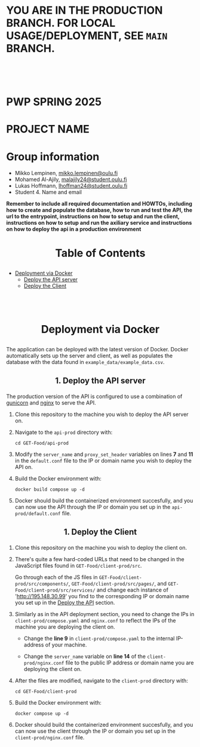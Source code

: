 # YOU ARE IN THE PRODUCTION BRANCH. FOR LOCAL USAGE/DEPLOYMENT, SEE `MAIN` BRANCH.
<br><br><br>

# PWP SPRING 2025
# PROJECT NAME
# Group information
* Mikko Lempinen, mikko.lempinen@oulu.fi
* Mohamed Al-Ajily, malajily24@student.oulu.fi
* Lukas Hoffmann, lhoffman24@student.oulu.fi
* Student 4. Name and email


__Remember to include all required documentation and HOWTOs, including how to create and populate the database, how to run and test the API, the url to the entrypoint, instructions on how to setup and run the client, instructions on how to setup and run the axiliary service and instructions on how to deploy the api in a production environment__

# <p align="center">Table of Contents</p>
- [Deployment via Docker](#deployment)
    - [Deploy the API server](#deploy-api)
    - [Deploy the Client](#deploy-client)
<br><br><br><br>

# <p align="center">Deployment via Docker</p><a name="deployment"></a>
The application can be deployed with the latest version of Docker. Docker automatically sets up the server and client, as well as populates the database with the data found in `example_data/example_data.csv`.

## <p align="center">1. Deploy the API server</p><a name="deploy-api"></a>

The production version of the API is configured to use a combination of [gunicorn](https://gunicorn.org/) and [nginx](https://nginx.org/) to serve the API.

1. Clone this repository to the machine you wish to deploy the API server on.

2. Navigate to the `api-prod` directory with: 
    ```console
    cd GET-Food/api-prod
    ```

3. Modify the `server_name` and `proxy_set_header` variables on lines **7** and **11** in the `default.conf` file to the IP or domain name you wish to deploy the API on.

4. Build the Docker environment with:
    ```console
    docker build compose up -d
    ```

5. Docker should build the containerized environment succesfully, and you can now use the API through the IP or domain you set up in the `api-prod/default.conf` file.

## <p align="center">1. Deploy the Client</p><a name="deploy-client"></a>

1. Clone this repository on the machine you wish to deploy the client on.

2. There's quite a few hard-coded URLs that need to be changed in the JavaScript files found in `GET-Food/client-prod/src`.

    Go through each of the JS files in `GET-Food/client-prod/src/components/`, `GET-Food/client-prod/src/pages/`, and `GET-Food/client-prod/src/services/` and change each instance of 'http://195.148.30.99' you find to the corresponding IP or domain name you set up in the [Deploy the API](#deploy-api) section.

3. Similarly as in the API deployment section, you need to change the IPs in `client-prod/compose.yaml` and `nginx.conf` to reflect the IPs of the machine you are deploying the client on.

    - Change the **line 9** in `client-prod/compose.yaml` to the internal IP-address of your machine.

    - Change the `server_name` variable on **line 14** of the `client-prod/nginx.conf` file to the public IP address or domain name you are deploying the client on.

4. After the files are modified, navigate to the `client-prod` directory with:
    ```console
    cd GET-Food/client-prod
    ```

5. Build the Docker environment with:
    ```console
    docker compose up -d
    ```

6. Docker should build the containerized environment succesfully, and you can now use the client through the IP or domain you set up in the `client-prod/nginx.conf` file.
